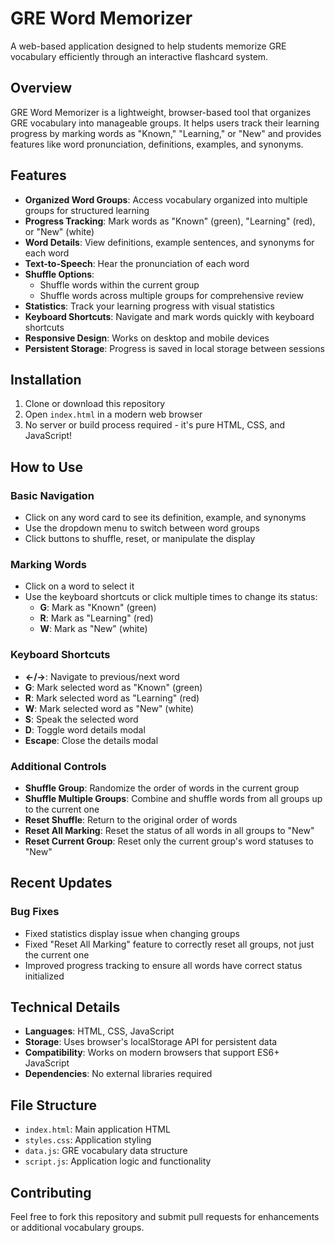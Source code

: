 # GRE Word Memorizer

A web-based application designed to help students memorize GRE vocabulary efficiently through an interactive flashcard system.

## Overview

GRE Word Memorizer is a lightweight, browser-based tool that organizes GRE vocabulary into manageable groups. It helps users track their learning progress by marking words as "Known," "Learning," or "New" and provides features like word pronunciation, definitions, examples, and synonyms.

## Features

- **Organized Word Groups**: Access vocabulary organized into multiple groups for structured learning
- **Progress Tracking**: Mark words as "Known" (green), "Learning" (red), or "New" (white)
- **Word Details**: View definitions, example sentences, and synonyms for each word
- **Text-to-Speech**: Hear the pronunciation of each word
- **Shuffle Options**: 
  - Shuffle words within the current group
  - Shuffle words across multiple groups for comprehensive review
- **Statistics**: Track your learning progress with visual statistics
- **Keyboard Shortcuts**: Navigate and mark words quickly with keyboard shortcuts
- **Responsive Design**: Works on desktop and mobile devices
- **Persistent Storage**: Progress is saved in local storage between sessions

## Installation

1. Clone or download this repository
2. Open `index.html` in a modern web browser
3. No server or build process required - it's pure HTML, CSS, and JavaScript!

## How to Use

### Basic Navigation

- Click on any word card to see its definition, example, and synonyms
- Use the dropdown menu to switch between word groups
- Click buttons to shuffle, reset, or manipulate the display

### Marking Words

- Click on a word to select it
- Use the keyboard shortcuts or click multiple times to change its status:
  - **G**: Mark as "Known" (green)
  - **R**: Mark as "Learning" (red)
  - **W**: Mark as "New" (white)

### Keyboard Shortcuts

- **←/→**: Navigate to previous/next word
- **G**: Mark selected word as "Known" (green)
- **R**: Mark selected word as "Learning" (red)
- **W**: Mark selected word as "New" (white)
- **S**: Speak the selected word
- **D**: Toggle word details modal
- **Escape**: Close the details modal

### Additional Controls

- **Shuffle Group**: Randomize the order of words in the current group
- **Shuffle Multiple Groups**: Combine and shuffle words from all groups up to the current one
- **Reset Shuffle**: Return to the original order of words
- **Reset All Marking**: Reset the status of all words in all groups to "New"
- **Reset Current Group**: Reset only the current group's word statuses to "New"

## Recent Updates

### Bug Fixes
- Fixed statistics display issue when changing groups
- Fixed "Reset All Marking" feature to correctly reset all groups, not just the current one
- Improved progress tracking to ensure all words have correct status initialized

## Technical Details

- **Languages**: HTML, CSS, JavaScript
- **Storage**: Uses browser's localStorage API for persistent data
- **Compatibility**: Works on modern browsers that support ES6+ JavaScript
- **Dependencies**: No external libraries required

## File Structure

- `index.html`: Main application HTML
- `styles.css`: Application styling
- `data.js`: GRE vocabulary data structure
- `script.js`: Application logic and functionality

## Contributing

Feel free to fork this repository and submit pull requests for enhancements or additional vocabulary groups.
